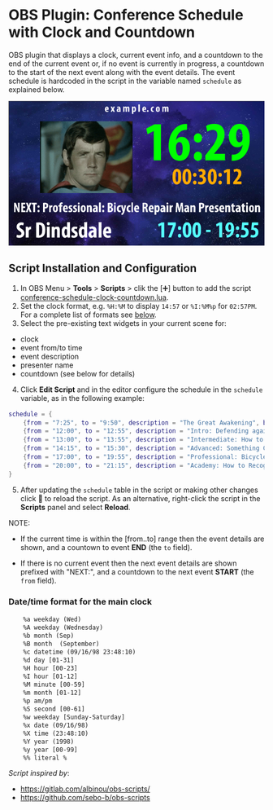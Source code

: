 # OBS Plugin: Conference Schedule with Clock and Countdown

OBS plugin that displays a clock, current event info, and a countdown to the end of the current event or, if no event is currently in progress, a countdown to the start of the next event along with the event details. The event schedule is hardcoded in the script in the variable named `schedule` as explained below.

![](obs-schedule-clock-countdown.png)


## Script Installation and Configuration

1. In OBS Menu > **Tools** > **Scripts** > clik the [:heavy_plus_sign:] button to add the script [conference-schedule-clock-countdown.lua](conference-schedule-clock-countdown.lua).
2. Set the clock format, e.g. `%H:%M` to display `14:57` or `%I:%M%p` for `02:57PM`. For a complete list of formats see [below](#datetime-format-for-the-main-clock).
3. Select the pre-existing text widgets in your current scene for:

 - clock
 - event from/to time
 - event description
 - presenter name
 - countdown (see below for details)

4. Click **Edit Script** and in the editor configure the schedule in the `schedule` variable, as in the following example:

```lua
schedule = {
	{from = "7:25", to = "9:50", description = "The Great Awakening", by = "Dr Andale"},
	{from = "12:00", to = "12:55", description = "Intro: Defending against attack with fruit", by = "Dr Dinsdale"},
	{from = "13:00", to = "13:55", description = "Intermediate: How to Irritate People", by = "Prof Pandale"},
	{from = "14:15", to = "15:30", description = "Advanced: Something Completely Different", by = "Br Rindale"},
	{from = "17:00", to = "19:55", description = "Professional: Bicycle Repair Man Presentation", by = "Sr Lindale"},
	{from = "20:00", to = "21:15", description = "Academy: How to Recognise Different Types of Trees", by = "Hon Pindale"},
}
```

5. After updating the `schedule` table in the script or making other changes click :arrows_counterclockwise: to reload the script. As an alternative, right-click the script in the **Scripts** panel and select **Reload**.

NOTE:
* If the current time is within the \[from..to\] range then the event details are shown,
	and a countown to event **END** (the `to` field).

* If there is no current event then the next event details are shown prefixed with "NEXT:",
	and a countdown to the next event **START** (the `from` field).

### Date/time format for the main clock

```
	%a weekday (Wed)
	%A weekday (Wednesday)
	%b month (Sep)
	%B month  (September)
	%c datetime (09/16/98 23:48:10)
	%d day [01-31]
	%H hour [00-23]
	%I hour [01-12]
	%M minute [00-59]
	%m month [01-12]
	%p am/pm
	%S second [00-61]
	%w weekday [Sunday-Saturday]
	%x date (09/16/98)
	%X time (23:48:10)
	%Y year (1998)
	%y year [00-99]
	%% literal %
```

_Script inspired by_:
- https://gitlab.com/albinou/obs-scripts/
- https://github.com/sebo-b/obs-scripts
